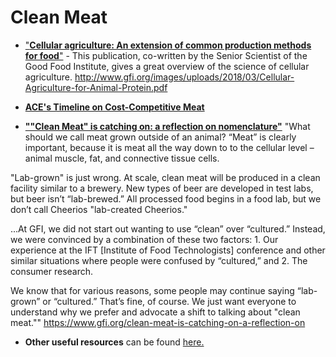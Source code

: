 <!-- TITLE: Clean Meat -->
<!-- SUBTITLE:  -->

# Clean Meat
* ["**Cellular agriculture: An extension of common production methods for food**"](http://www.gfi.org/images/uploads/2018/03/Cellular-Agriculture-for-Animal-Protein.pdf) - This publication, co-written by the Senior Scientist of the Good Food Institute, gives a great overview of the science of cellular agriculture. http://www.gfi.org/images/uploads/2018/03/Cellular-Agriculture-for-Animal-Protein.pdf 

* [**ACE's Timeline on Cost-Competitive Meat**](https://animalcharityevaluators.org/research/other-topics/cost-competitive-timeline/#report)

* [**""Clean Meat" is catching on: a reflection on nomenclature"**](https://www.gfi.org/clean-meat-is-catching-on-a-reflection-on)
"What should we call meat grown outside of an animal? “Meat” is clearly important, because it is meat all the way down to to the cellular level – animal muscle, fat, and connective tissue cells.

"Lab-grown" is just wrong. At scale, clean meat will be produced in a clean facility similar to a brewery. New types of beer are developed in test labs, but beer isn’t “lab-brewed.” All processed food begins in a food lab, but we don’t call Cheerios "lab-created Cheerios."

...At GFI, we did not start out wanting to use “clean” over “cultured.” Instead, we were convinced by a combination of these two factors: 1. Our experience at the IFT [Institute of Food Technologists] conference and other similar situations where people were confused by “cultured,” and 2. The consumer research. 

We know that for various reasons, some people may continue saying “lab-grown” or “cultured.” That’s fine, of course. We just want everyone to understand why we prefer and advocate a shift to talking about "clean meat."" 
https://www.gfi.org/clean-meat-is-catching-on-a-reflection-on

* **Other useful resources** can be found [here.](http://www.gfi.org/resources?tag=academic+papers) 

